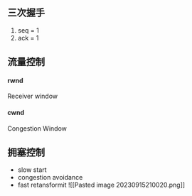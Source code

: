 
## 三次握手
1. seq = 1 
2. ack = 1




## 流量控制
#### rwnd
Receiver window

#### cwnd
Congestion Window

## 拥塞控制
- slow start
- congestion avoidance
- fast retansformit
![[Pasted image 20230915210020.png]]


